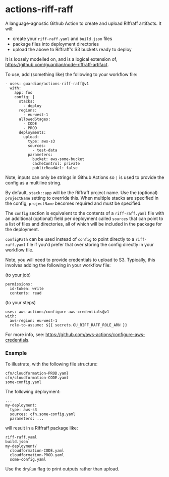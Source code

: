 # actions-riff-raff

A language-agnostic Github Action to create and upload Riffraff artifacts. It will:

- create your `riff-raff.yaml` and `build.json` files
- package files into deployment directories
- upload the above to Riffraff's S3 buckets ready to deploy

It is loosely modelled on, and is a logical extension of,
https://github.com/guardian/node-riffraff-artifact.

To use, add (something like) the following to your workflow file:

```
- uses: guardian/actions-riff-raff@v1
  with:
    app: foo
    config: |
      stacks:
        - deploy
      regions:
        - eu-west-1
      allowedStages:
        - CODE
        - PROD
      deployments:
        upload:
          type: aws-s3
          sources:
            - test-data
          parameters:
            bucket: aws-some-bucket
            cacheControl: private
            publicReadAcl: false
```

Note, inputs can only be strings in Github Actions so `|` is used to provide the
config as a multiline string.

By default, `stack::app` will be the Riffraff project name. Use the (optional)
`projectName` setting to override this. When multiple stacks are specified in
the config, `projectName` becomes required and must be specified.

The `config` section is equivalent to the contents of a `riff-raff.yaml` file
with an additional (optional) field per deployment called `sources` that can
point to a list of files and directories, all of which will be included in the
package for the deployment.

`configPath` can be used instead of `config` to point directly to a
`riff-raff.yaml` file if you'd prefer that over storing the config directly in
your workflow file.

Note, you will need to provide credentials to upload to S3. Typically, this
involves adding the following in your workflow file:

(to your job)

```
permissions:
  id-token: write
  contents: read
```

(to your steps)

```
uses: aws-actions/configure-aws-credentials@v1
with:
  aws-region: eu-west-1
  role-to-assume: ${{ secrets.GU_RIFF_RAFF_ROLE_ARN }}
```

For more info, see: https://github.com/aws-actions/configure-aws-credentials.

### Example

To illustrate, with the following file structure:

```
cfn/cloudformation-PROD.yaml
cfn/cloudformation-CODE.yaml
some-config.yaml
```

The following deployment:

```
...
my-deployment:
  type: aws-s3
  sources: cfn,some-config.yaml
  parameters: ...
```

will result in a Riffraff package like:

```
riff-raff.yaml
build.json
my-deployment/
  cloudformation-CODE.yaml
  cloudformation-PROD.yaml
  some-config.yaml
```

Use the `dryRun` flag to print outputs rather than upload.
